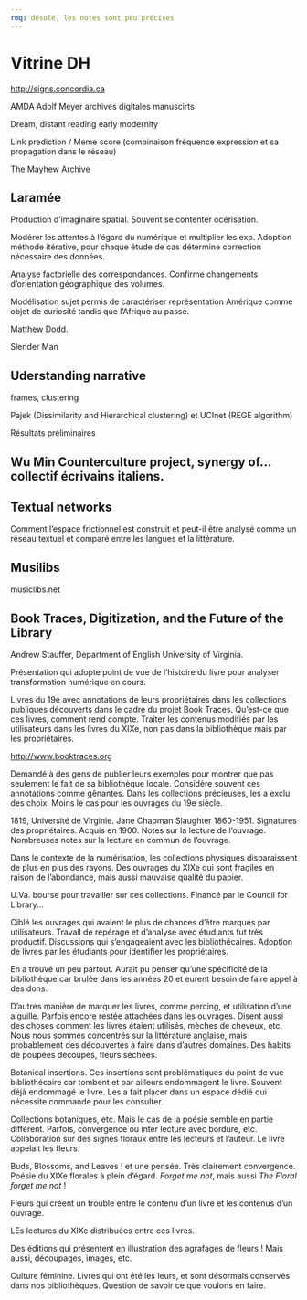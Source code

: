 ```yaml
---
rmq: désolé, les notes sont peu précises
---
```


# Vitrine DH

http://signs.concordia.ca

AMDA Adolf Meyer archives digitales manuscirts

Dream, distant reading early modernity

Link prediction / Meme score (combinaison fréquence expression et sa propagation dans le réseau)

The Mayhew Archive

## Laramée

Production d’imaginaire spatial. Souvent se contenter océrisation.

Modérer les attentes à l’égard du numérique et multiplier les exp. Adoption méthode itérative, pour chaque étude de cas détermine correction nécessaire des données.

Analyse factorielle des correspondances. Confirme changements d’orientation géographique des volumes.

Modélisation sujet permis de caractériser représentation Amérique comme objet de curiosité tandis que l’Afrique au passé.

Matthew Dodd.

Slender Man

## Uderstanding narrative

frames, clustering

Pajek (Dissimilarity and Hierarchical clustering) et UCInet (REGE algorithm)

Résultats préliminaires

## Wu Min Counterculture project, synergy of… collectif écrivains italiens.

## Textual networks

Comment l’espace frictionnel est construit et peut-il être analysé comme un réseau textuel et comparé entre les langues et la littérature.

## Musilibs

musiclibs.net

## Book Traces, Digitization, and the Future of the Library

Andrew Stauffer, Department of English University of Virginia.

Présentation qui adopte point de vue de l’histoire du livre pour analyser transformation numérique en cours.

Livres du 19e avec annotations de leurs propriétaires dans les collections publiques découverts dans le cadre du projet Book Traces. Qu’est-ce que ces livres, comment rend compte. Traiter les contenus modifiés par les utilisateurs dans les livres du XIXe, non pas dans la bibliothèque mais par les propriétaires.

http://www.booktraces.org

Demandé à des gens de publier leurs exemples pour montrer que pas seulement le fait de sa bibliothèque locale. Considère souvent ces annotations comme gênantes. Dans les collections précieuses, les a exclu des choix. Moins le cas pour les ouvrages du 19e siècle.

1819, Université de Virginie. Jane Chapman Slaughter 1860-1951. Signatures des propriétaires. Acquis en 1900. Notes sur la lecture de l’ouvrage. Nombreuses notes sur la lecture en commun de l’ouvrage. 

Dans le contexte de la numérisation, les collections physiques disparaissent de plus en plus des rayons. Des ouvrages du XIXe qui sont fragiles en raison de l’abondance, mais aussi mauvaise qualité du papier.

U.Va. bourse pour travailler sur ces collections. Financé par le Council for Library...

Ciblé les ouvrages qui avaient le plus de chances d’être marqués par utilisateurs. Travail de repérage et d’analyse avec étudiants fut très productif. Discussions qui s’engageaient avec les bibliothécaires. Adoption de livres par les étudiants pour identifier les propriétaires.

En a trouvé un peu partout. Aurait pu penser qu’une spécificité de la bibliothèque car brulée dans les années 20 et eurent besoin de faire appel à des dons.

D’autres manière de marquer les livres, comme percing, et utilisation d’une aiguille. Parfois encore restée attachées dans les ouvrages. Disent aussi des choses comment les livres étaient utilisés, mèches de cheveux, etc. Nous nous sommes concentrés sur la littérature anglaise, mais probablement des découvertes à faire dans d’autres domaines. Des habits de poupées découpés, fleurs séchées.

Botanical insertions. Ces insertions sont problématiques du point de vue bibliothécaire car tombent et par ailleurs endommagent le livre. Souvent déjà endommagé le livre. Les a fait placer dans un espace dédié qui nécessite commande pour les consulter.

Collections botaniques, etc. Mais le cas de la poésie semble en partie différent. Parfois, convergence ou inter lecture avec bordure, etc. Collaboration sur des signes floraux entre les lecteurs et l’auteur. Le livre appelait les fleurs.

Buds, Blossoms, and Leaves ! et une pensée. Très clairement convergence. Poésie du XIXe florales à plein d’égard. *Forget me not*, mais aussi *The Floral forget me not* !

Fleurs qui créent un trouble entre le contenu d’un livre et les contenus d’un ouvrage.

LEs lectures du XIXe distribuées entre ces livres.

Des éditions qui présentent en illustration des agrafages de fleurs ! Mais aussi, découpages, images, etc.

Culture féminine. Livres qui ont été les leurs, et sont désormais conservés dans nos bibliothèques. Question de savoir ce que voulons en faire.

